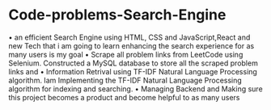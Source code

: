 # Code-problems-Search-Engine
•	an efficient Search Engine using HTML, CSS and JavaScript,React and new Tech that i am going to learn enhancing the search experience for as many users is my goal 
•	Scrape all problem links from LeetCode using Selenium. Constructed a MySQL database to store all the scraped problem links and 
•	Information Retrival using TF-IDF Natural Language Processing algorithm. Iam Implementing the TF-IDF Natural Language Processing algorithm for indexing and searching.
•	Managing Backend and Making sure this project becomes a product and become helpful to as many users
